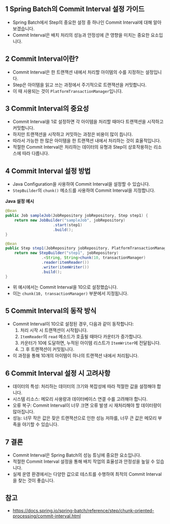 ## 1 Spring Batch의 Commit Interval 설정 가이드

- Spring Batch에서 Step의 중요한 설정 중 하나인 Commit Interval에 대해 알아보겠습니다.
- Commit Interval은 배치 처리의 성능과 안정성에 큰 영향을 미치는 중요한 요소입니다.

## 2 Commit Interval이란?

- Commit Interval은 한 트랜잭션 내에서 처리할 아이템의 수를 지정하는 설정입니다.
- Step은 아이템을 읽고 쓰는 과정에서 주기적으로 트랜잭션을 커밋합니다.
- 이 때 사용되는 것이 `PlatformTransactionManager`입니다.

## 3 Commit Interval의 중요성

- Commit Interval을 1로 설정하면 각 아이템을 처리할 때마다 트랜잭션을 시작하고 커밋합니다.
- 하지만 트랜잭션을 시작하고 커밋하는 과정은 비용이 많이 듭니다.
- 따라서 가능한 한 많은 아이템을 한 트랜잭션 내에서 처리하는 것이 효율적입니다.
- 적절한 Commit Interval은 처리하는 데이터의 유형과 Step이 상호작용하는 리소스에 따라 다릅니다.

## 4 Commit Interval 설정 방법

- Java Configuration을 사용하여 Commit Interval을 설정할 수 있습니다.
- `StepBuilder`의 `chunk()` 메소드를 사용하여 Commit Interval을 지정합니다.

**Java 설정 예시**

```java
@Bean
public Job sampleJob(JobRepository jobRepository, Step step1) {
    return new JobBuilder("sampleJob", jobRepository)
                     .start(step1)
                     .build();
}

@Bean
public Step step1(JobRepository jobRepository, PlatformTransactionManager transactionManager) {
    return new StepBuilder("step1", jobRepository)
                .<String, String>chunk(10, transactionManager)
                .reader(itemReader())
                .writer(itemWriter())
                .build();
}
```

- 위 예시에서는 Commit Interval을 10으로 설정했습니다.
- 이는 `chunk(10, transactionManager)` 부분에서 지정됩니다.

## 5 Commit Interval의 동작 방식

- Commit Interval이 10으로 설정된 경우, 다음과 같이 동작합니다:
	1. 처리 시작 시 트랜잭션이 시작됩니다.
	2. `ItemReader`의 `read` 메소드가 호출될 때마다 카운터가 증가합니다.
	3. 카운터가 10에 도달하면, 누적된 아이템 리스트가 `ItemWriter`에 전달됩니다.
	4. 그 후 트랜잭션이 커밋됩니다.
- 이 과정을 통해 10개의 아이템이 하나의 트랜잭션 내에서 처리됩니다.

## 6 Commit Interval 설정 시 고려사항

- 데이터의 특성: 처리하는 데이터의 크기와 복잡성에 따라 적절한 값을 설정해야 합니다.
- 시스템 리소스: 메모리 사용량과 데이터베이스 연결 수를 고려해야 합니다.
- 오류 복구: Commit Interval이 너무 크면 오류 발생 시 재처리해야 할 데이터량이 많아집니다.
- 성능: 너무 작은 값은 잦은 트랜잭션으로 인한 성능 저하를, 너무 큰 값은 메모리 부족을 야기할 수 있습니다.

## 7 결론

- Commit Interval은 Spring Batch의 성능 튜닝에 중요한 요소입니다.
- 적절한 Commit Interval 설정을 통해 배치 작업의 효율성과 안정성을 높일 수 있습니다.
- 실제 운영 환경에서는 다양한 값으로 테스트를 수행하여 최적의 Commit Interval을 찾는 것이 좋습니다.

## 참고

- https://docs.spring.io/spring-batch/reference/step/chunk-oriented-processing/commit-interval.html